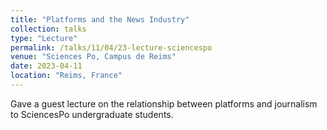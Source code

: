 ```yaml
---
title: "Platforms and the News Industry"
collection: talks
type: "Lecture"
permalink: /talks/11/04/23-lecture-sciencespo
venue: "Sciences Po, Campus de Reims"
date: 2023-04-11
location: "Reims, France"
---
```


Gave a guest lecture on the relationship between platforms and journalism to SciencesPo undergraduate students. 
